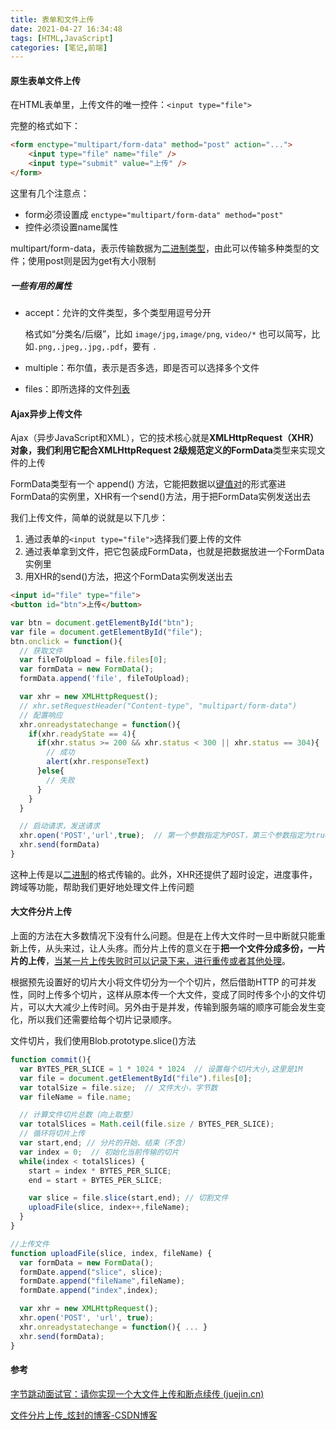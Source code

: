 ```yaml
---
title: 表单和文件上传
date: 2021-04-27 16:34:48
tags: [HTML,JavaScript]
categories: [笔记,前端]
---
```

#### 原生表单文件上传

在HTML表单里，上传文件的唯一控件：`<input type="file">`

完整的格式如下：

```html
<form enctype="multipart/form-data" method="post" action="...">
	<input type="file" name="file" />
	<input type="submit" value="上传" />
</form>
```

这里有几个注意点：

- form必须设置成 `enctype="multipart/form-data" method="post"`
- 控件必须设置name属性

multipart/form-data，表示传输数据为<u>二进制类型</u>，由此可以传输多种类型的文件；使用post则是因为get有大小限制

##### 一些有用的属性

- accept：允许的文件类型，多个类型用逗号分开

  格式如“分类名/后缀”，比如 `image/jpg,image/png`, `video/*`
  也可以简写，比如`.png,.jpeg,.jpg,.pdf`，要有 `.`

- multiple：布尔值，表示是否多选，即是否可以选择多个文件

- files：即所选择的文件<u>列表</u>

#### Ajax异步上传文件

Ajax（异步JavaScript和XML），它的技术核心就是**XMLHttpRequest（XHR）**对象，我们利用它配合XMLHttpRequest 2级规范定义的**FormData**类型来实现文件的上传

FormData类型有一个 append() 方法，它能把数据以<u>键值对</u>的形式塞进FormData的实例里，XHR有一个send()方法，用于把FormData实例发送出去

我们上传文件，简单的说就是以下几步：

1. 通过表单的`<input type="file">`选择我们要上传的文件
2. 通过表单拿到文件，把它包装成FormData，也就是把数据放进一个FormData实例里
3. 用XHR的send()方法，把这个FormData实例发送出去

```html
<input id="file" type="file">
<button id="btn">上传</button>
```

```javascript
var btn = document.getElementById("btn");
var file = document.getElementById("file");
btn.onclick = function(){
  // 获取文件
  var fileToUpload = file.files[0];
  var formData = new FormData();
  formData.append('file', fileToUpload);

  var xhr = new XMLHttpRequest();
  // xhr.setRequestHeader("Content-type", "multipart/form-data")
  // 配置响应
  xhr.onreadystatechange = function(){
    if(xhr.readyState == 4){
      if(xhr.status >= 200 && xhr.status < 300 || xhr.status == 304){
        // 成功
        alert(xhr.responseText)
      }else{
        // 失败
      }
    }
  }

  // 启动请求，发送请求
  xhr.open('POST','url',true);  // 第一个参数指定为POST，第三个参数指定为true，表示异步
  xhr.send(formData)
}
```

这种上传是以<u>二进制</u>的格式传输的。此外，XHR还提供了超时设定，进度事件，跨域等功能，帮助我们更好地处理文件上传问题

#### 大文件分片上传

上面的方法在大多数情况下没有什么问题。但是在上传大文件时一旦中断就只能重新上传，从头来过，让人头疼。而分片上传的意义在于**把一个文件分成多份，一片片的上传**，<u>当某一片上传失败时可以记录下来，进行重传或者其他处理</u>。

根据预先设置好的切片大小将文件切分为一个个切片，然后借助HTTP 的可并发性，同时上传多个切片，这样从原本传一个大文件，变成了同时传多个小的文件切片，可以大大减少上传时间。另外由于是并发，传输到服务端的顺序可能会发生变化，所以我们还需要给每个切片记录顺序。

文件切片，我们使用Blob.prototype.slice()方法

```javascript
function commit(){
  var BYTES_PER_SLICE = 1 * 1024 * 1024  // 设置每个切片大小,这里是1M
  var file = document.getElementById("file").files[0];
  var totalSize = file.size;  // 文件大小，字节数
  var fileName = file.name;

  // 计算文件切片总数（向上取整）
  var totalSlices = Math.ceil(file.size / BYTES_PER_SLICE);
  // 循环将切片上传
  var start,end; // 分片的开始、结束（不含）
  var index = 0;  // 初始化当前传输的切片
  while(index < totalSlices) {
    start = index * BYTES_PER_SLICE;
    end = start + BYTES_PER_SLICE;

    var slice = file.slice(start,end); // 切割文件
    uploadFile(slice, index++,fileName);
  }
}

//上传文件
function uploadFile(slice, index, fileName) {
  var formData = new FormData();
  formDate.append("slice", slice);
  formDate.append("fileName",fileName);
  formDate.append("index",index);

  var xhr = new XMLHttpRequest();
  xhr.open('POST', 'url', true);
  xhr.onreadystatechange = function(){ ... }
  xhr.send(formData);
}
```

#### 参考

[字节跳动面试官：请你实现一个大文件上传和断点续传 (juejin.cn)](https://juejin.cn/post/6844904046436843527#heading-24)

[文件分片上传_炫封的博客-CSDN博客](https://blog.csdn.net/weixin_37891479/article/details/80842421)

